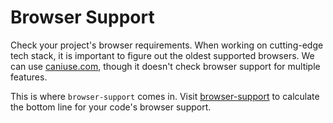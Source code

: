 # Browser Support

Check your project's browser requirements. When working on cutting-edge tech stack, it is important to figure out the oldest supported browsers. We can use [caniuse.com](https://www.caniuse.com/), though it doesn't check browser support for multiple features.

This is where `browser-support` comes in. Visit [browser-support](https://zhirzh.github.io/browser-support/build/) to calculate the bottom line for your code's browser support.
